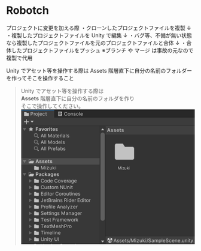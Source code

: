 # Robotch

プロジェクトに変更を加える際
・クローンしたプロジェクトファイルを複製
↓
・複製したプロジェクトファイルを Unity で編集
↓
・バグ等、不備が無い状態なら複製したプロジェクトファイルを元のプロジェクトファイルと合体
↓
・合体したプロジェクトファイルをプッシュ
※ブランチ や マージ は事故の元なので複製で代用

Unity でアセット等を操作する際は
Assets 階層直下に自分の名前のフォルダーを作ってそこを操作すること
  
> Unity でアセット等を操作する際は  
> __Assets__ 階層直下に自分の名前のフォルダを作り  
> そこで操作してください。
> ![aiueo](Images/フォルダについて.png)
